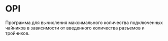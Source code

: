 # OPI
Программа для вычисления максимального количества подключенных чайников в зависимости от введенного количества разъемов и тройников.
